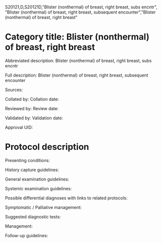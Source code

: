 S20121,D,S20121D,"Blister (nonthermal) of breast, right breast, subs encntr", "Blister (nonthermal) of breast, right breast, subsequent encounter","Blister (nonthermal) of breast, right breast"
# Category title: Blister (nonthermal) of breast, right breast

Abbreviated description: Blister (nonthermal) of breast, right breast, subs encntr

Full description: Blister (nonthermal) of breast, right breast, subsequent encounter

Sources:

Collated by:
Collation date:

Reviewed by:
Review date:

Validated by:
Validation date:

Approval UID:

# Protocol description

Presenting conditions:

History capture guidelines:

General examination guidelines:

Systemic examination guidelines:

Possible differential diagnoses with links to related protocols:

Symptomatic / Palliative management:

Suggested diagnostic tests:

Management:

Follow-up guidelines:
